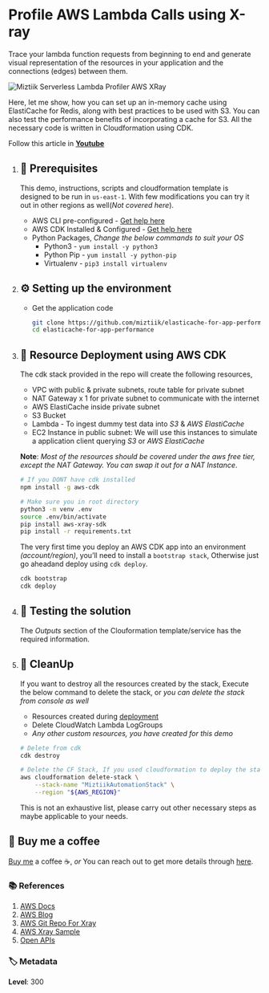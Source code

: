 # Profile AWS Lambda Calls using X-ray

  Trace your lambda function requests from beginning to end and generate visual representation of the resources in your application and the connections (edges) between them.

  ![Miztiik Serverless Lambda Profiler AWS XRay](images/miztiik_elasticache-for-app-performance_architecture.png)

  Here, let me show, how you can set up an in-memory cache using ElastiCache for Redis, along with best practices to be used with S3. You can also test the performance benefits of incorporating a cache for S3. All the necessary code is written in Cloudformation using CDK.

  Follow this article in **[Youtube](https://www.youtube.com/c/ValaxyTechnologies)**

1. ## 🧰 Prerequisites

    This demo, instructions, scripts and cloudformation template is designed to be run in `us-east-1`. With few modifications you can try it out in other regions as well(_Not covered here_).

    - AWS CLI pre-configured - [Get help here](https://youtu.be/TPyyfmQte0U)
    - AWS CDK Installed & Configured - [Get help here](https://www.youtube.com/watch?v=MKwxpszw0Rc)
    - Python Packages, _Change the below commands to suit your OS_
        - Python3 - `yum install -y python3`
        - Python Pip - `yum install -y python-pip`
        - Virtualenv - `pip3 install virtualenv`

1. ## ⚙️ Setting up the environment

    - Get the application code

        ```bash
        git clone https://github.com/miztiik/elasticache-for-app-performance.git
        cd elasticache-for-app-performance
        ```

1. ## 🚀 Resource Deployment using AWS CDK

    The cdk stack provided in the repo will create the following resources,
    - VPC with public & private subnets, route table for private subnet
    - NAT Gateway x 1 for private subnet to communicate with the internet
    - AWS ElastiCache inside private subnet
    - S3 Bucket
    - Lambda - To ingest dummy test data into _S3_ & _AWS ElastiCache_
    - EC2 Instance in public subnet: We will use this instances to simulate a application client querying _S3_ or _AWS ElastiCache_

    **Note**: _Most of the resources should be covered under the aws free tier, except the NAT Gateway. You can swap it out for a NAT Instance_.

    ```bash
    # If you DONT have cdk installed
    npm install -g aws-cdk

    # Make sure you in root directory
    python3 -m venv .env
    source .env/bin/activate
    pip install aws-xray-sdk
    pip install -r requirements.txt
    ```

    The very first time you deploy an AWS CDK app into an environment _(account/region)_, you’ll need to install a `bootstrap stack`, Otherwise just go aheadand   deploy using `cdk deploy`.

    ```bash
    cdk bootstrap
    cdk deploy
    ```

1. ## 🔬 Testing the solution

    The _Outputs_ section of the Clouformation template/service has the required information.

1. ## 🧹 CleanUp

    If you want to destroy all the resources created by the stack, Execute the below command to delete the stack, or _you can delete the stack from console as well_

    - Resources created during [deployment](#🚀-resource-deployment-using-aws-cdk)
    - Delete CloudWatch Lambda LogGroups
    - _Any other custom resources, you have created for this demo_

    ```bash
    # Delete from cdk
    cdk destroy

    # Delete the CF Stack, If you used cloudformation to deploy the stack.
    aws cloudformation delete-stack \
        --stack-name "MiztiikAutomationStack" \
        --region "${AWS_REGION}"
    ```

    This is not an exhaustive list, please carry out other necessary steps as maybe applicable to your needs.

## 👋 Buy me a coffee

[Buy me](https://paypal.me/valaxy) a coffee ☕, _or_ You can reach out to get more details through [here](https://youtube.com/c/valaxytechnologies/about).

### 📚 References

1. [AWS Docs](https://docs.aws.amazon.com/xray/latest/devguide/xray-sdk-python.html)
1. [AWS Blog](https://aws.amazon.com/blogs/aws/aws-lambda-support-for-aws-x-ray/)
1. [AWS Git Repo For Xray](https://github.com/aws/aws-xray-sdk-python)
1. [AWS Xray Sample](https://docs.aws.amazon.com/xray/latest/devguide/scorekeep-lambda.html#scorekeep-lambda-worker)
1. [Open APIs](https://github.com/public-apis/public-apis)

### 🏷️ Metadata

**Level**: 300
